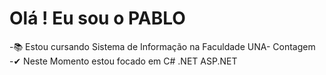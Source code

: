 # Olá ! Eu sou o  PABLO 

-📚 Estou cursando Sistema de Informação na Faculdade UNA- Contagem
-✔ Neste Momento estou focado em  C# .NET ASP.NET

 
 
 
 
 
